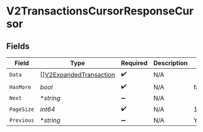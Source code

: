 # V2TransactionsCursorResponseCursor


## Fields

| Field                                                                   | Type                                                                    | Required                                                                | Description                                                             | Example                                                                 |
| ----------------------------------------------------------------------- | ----------------------------------------------------------------------- | ----------------------------------------------------------------------- | ----------------------------------------------------------------------- | ----------------------------------------------------------------------- |
| `Data`                                                                  | [][V2ExpandedTransaction](../../models/shared/v2expandedtransaction.md) | :heavy_check_mark:                                                      | N/A                                                                     |                                                                         |
| `HasMore`                                                               | *bool*                                                                  | :heavy_check_mark:                                                      | N/A                                                                     | false                                                                   |
| `Next`                                                                  | **string*                                                               | :heavy_minus_sign:                                                      | N/A                                                                     |                                                                         |
| `PageSize`                                                              | *int64*                                                                 | :heavy_check_mark:                                                      | N/A                                                                     | 15                                                                      |
| `Previous`                                                              | **string*                                                               | :heavy_minus_sign:                                                      | N/A                                                                     | YXVsdCBhbmQgYSBtYXhpbXVtIG1heF9yZXN1bHRzLol=                            |